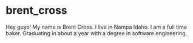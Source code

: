# brent_cross
Hey guys! My name is Brent Cross. I live in Nampa Idaho. I am a full time baker. Graduating in about a year with a degree in software engineering. 
